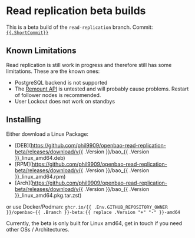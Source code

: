 # Read replication beta builds

This is a beta build of the `read-replication` branch.
Commit: [`{{.ShortCommit}}`](https://github.com/openbao/openbao/tree/{{.FullCommit}})

## Known Limitations

Read replication is still work in progress and therefore still has some limitations.
These are the known ones:

- PostgreSQL backend is not supported
- The [Remount API](https://openbao.org/api-docs/system/remount/) is untested and will probably cause problems. Restart of follower nodes is recommended.
- User Lockout does not work on standbys


## Installing

Either download a Linux Package:

- [DEB](https://github.com/phil9909/openbao-read-replication-beta/releases/download/v{{ .Version }}/bao_{{ .Version }}_linux_amd64.deb)
- [RPM](https://github.com/phil9909/openbao-read-replication-beta/releases/download/v{{ .Version }}/bao_{{ .Version }}_linux_amd64.rpm)
- [Arch](https://github.com/phil9909/openbao-read-replication-beta/releases/download/v{{ .Version }}/bao_{{ .Version }}_linux_amd64.pkg.tar.zst)

or use Docker/Podman: `ghcr.io/{{ .Env.GITHUB_REPOSITORY_OWNER }}/openbao-{{ .Branch }}-beta:{{ replace .Version "+" "-" }}-amd64`

Currently, the beta is only built for Linux amd64, get in touch if you need other OSs / Architectures.
